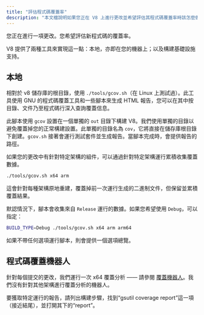 ```yaml
---
title: "評估程式碼覆蓋率"
description: "本文檔說明如果您正在 V8 上進行更改並希望評估其程式碼覆蓋率時該怎麼做。"
---
```

您正在進行一項更改。您希望評估新程式碼的覆蓋率。

V8 提供了兩種工具來實現這一點：本地，亦即在您的機器上；以及構建基礎設施支持。

## 本地

相對於 v8 儲存庫的根目錄，使用 `./tools/gcov.sh`（在 Linux 上測試過）。此工具使用 GNU 的程式碼覆蓋工具和一些腳本來生成 HTML 報告，您可以在其中按目錄、文件乃至程式碼行深入查詢覆蓋信息。

此腳本使用 `gcov` 設置在一個單獨的 `out` 目錄下構建 V8。我們使用單獨的目錄以避免覆蓋掉您的正常構建設置。此單獨的目錄名為 `cov`，它將直接在儲存庫根目錄下創建。`gcov.sh` 接著會運行測試套件並生成報告。當腳本完成時，會提供報告的路徑。

如果您的更改中有針對特定架構的組件，可以通過針對特定架構運行累積收集覆蓋數據。

```bash
./tools/gcov.sh x64 arm
```

這會針對每種架構原地重建，覆蓋掉前一次運行生成的二進制文件，但保留並累積覆蓋結果。

默認情況下，腳本會收集來自 `Release` 運行的數據。如果您希望使用 `Debug`，可以指定：

```bash
BUILD_TYPE=Debug ./tools/gcov.sh x64 arm arm64
```

如果不帶任何選項運行腳本，則會提供一個選項總覽。

## 程式碼覆蓋機器人

針對每個提交的更改，我們運行一次 x64 覆蓋分析 —— 請參閱 [覆蓋機器人](https://ci.chromium.org/p/v8/builders/luci.v8.ci/V8%20Linux64%20-%20gcov%20coverage)。我們沒有針對其他架構進行覆蓋分析的機器人。

要獲取特定運行的報告，請列出構建步驟，找到“gsutil coverage report”這一項（接近結尾），並打開其下的“report”。
